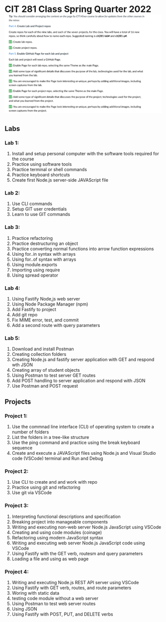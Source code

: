 # CIT 281 Class Spring Quarter 2022 ![flower image](flower.jpg)
## Labs

### Lab 1: 
  1. Install and setup personal computer with the software tools required for the course
  2. Practice using software tools
  3. Practice terminal or shell commands
  4. Practice keyboard shortcuts
  5. Create first Node.js server-side JAVAScript file
  
### Lab 2: 
  1. Use CLI commands 
  2. Setup GIT user credentials
  3. Learn to use GIT commands
  
### Lab 3: 
  1. Practice refactoring
  2. Practice destructuring an object
  3. Practice converting normal functions into arrow function expressions
  4. Using for..in syntax with arrays
  5. Using for..of syntax with arrays
  6. Using module.exports
  7. Importing using require
  8. Using spread operator

### Lab 4: 
  1. Using Fastify Node,js web server 
  2. Using Node Package Manager (npm)
  3. Add Fastify to project 
  4. Add git repo
  5. Fix MIME error, test, and commit
  6. Add a second route with query parameters

### Lab 5: 
  1. Download and install Postman 
  2. Creating collection folders
  3. Creating Node.js and fastify server application with GET and respond wth JSON
  4. Creating array of student objects
  5. Using Postman to test server GET routes
  6. Add POST handling to server application and respond with JSON
  7. Use Postman and POST request


## Projects

### Project 1:
  1. Use the commnad line interface (CLI) of operating system to create a number of folders
  2. List the folders in a tree-like structure
  3. Use the ping command and practice using the break keyboard sequence
  4. Create and execute a JAVAScript files using Node.js and Visual Studio code (VSCode) terminal and Run and Debug
  
### Project 2:
  1. Use CLI to create and and work with repo
  2. Practice using git and refactoring
  3. Use git via VSCode
  
### Project 3:
  1. Interpreting functional descriptions and specification
  2. Breaking project into manageable components
  3. Writing and executing non-web server Node.js JavaScript using VSCode
  4. Creating and using code modules (coinage)
  5. Refactoring using modern JavaScript syntax
  6. Writing and executing web server Node.js JavaScript code using VSCode
  7. Using Fastify with the GET verb, routesm and query parameters
  8. Loading a file and using as web page
  
### Project 4:
  1. Writing and executing Node.js REST API server using VSCode
  2. Using Fastify with GET verb, routes, and route parameters
  3. Woring with static data
  4. testing code module without a web server
  5. Using Postman to test web server routes
  6. Using JSON
  7. Using Fastify with POST, PUT, and DELETE verbs
